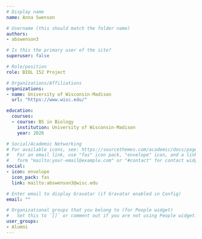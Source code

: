 ```yaml
---
# Display name
name: Anna Swenson

# Username (this should match the folder name)
authors:
- abswenson3

# Is this the primary user of the site?
superuser: false

# Role/position
role: BIOL 152 Project

# Organizations/Affiliations
organizations:
- name: University of Wisconsin-Madison
  url: "https://www.wisc.edu/"

education:
  courses:
  - course: BS in Biology
    institution: University of Wisconsin-Madison
    year: 2026

# Social/Academic Networking
# For available icons, see: https://sourcethemes.com/academic/docs/page-builder/#icons
#   For an email link, use "fas" icon pack, "envelope" icon, and a link in the
#   form "mailto:your-email@example.com" or "#contact" for contact widget.
social:
- icon: envelope
  icon_pack: fas
  link: mailto:abswenson3@wisc.edu

# Enter email to display Gravatar (if Gravatar enabled in Config)
email: ""

# Organizational groups that you belong to (for People widget)
#   Set this to `[]` or comment out if you are not using People widget.
user_groups:
- Alumni
---
```

